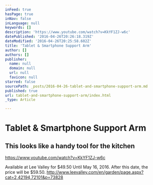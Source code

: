 ```yaml
---
inFeed: true
hasPage: true
inNav: false
inLanguage: null
keywords: []
description: 'https://www.youtube.com/watch?v=KkYF1ZJ-w6c'
datePublished: '2016-04-26T20:26:18.319Z'
dateModified: '2016-04-26T20:25:58.602Z'
title: 'Tablet & Smartphone Support Arm'
author: []
authors: []
publisher:
  name: null
  domain: null
  url: null
  favicon: null
starred: false
sourcePath: _posts/2016-04-26-tablet-and-smartphone-support-arm.md
published: true
url: tablet-and-smartphone-support-arm/index.html
_type: Article

---
```

# Tablet & Smartphone Support Arm

## This looks like a handy tool for the kitchen

https://www.youtube.com/watch?v=KkYF1ZJ-w6c

Available at Lee Valley for $49.50 Until May 16, 2016\. After this date, the price will be $59.50\. http://www.leevalley.com/en/garden/page.aspx?cat=2,42194,72101&p=73828